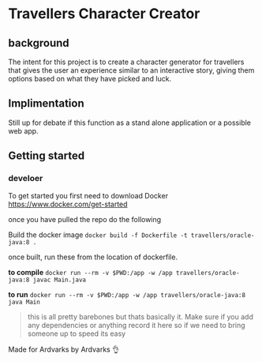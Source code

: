 # Travellers Character Creator

## background
The intent for this project is to create a character generator for travellers that gives the user an experience similar to an interactive story, giving them options based on what they have picked and luck.

## Implimentation

Still up for debate if this function as a stand alone application or a possible web app.

## Getting started 

### develoer
To get started you first need to download Docker https://www.docker.com/get-started

once you have pulled the repo do the following

Build the docker image `docker build -f Dockerfile -t travellers/oracle-java:8 .`

once built, run these from the location of dockerfile.

**to compile** `docker run --rm -v $PWD:/app -w /app travellers/oracle-java:8 javac Main.java`

**to run** `docker run --rm -v $PWD:/app -w /app travellers/oracle-java:8 java Main`

> this is all pretty barebones but thats basically it. Make sure if you add any dependencies or anything record it here so if we need to bring someone up to speed its easy


Made for Ardvarks by Ardvarks :ok_hand: